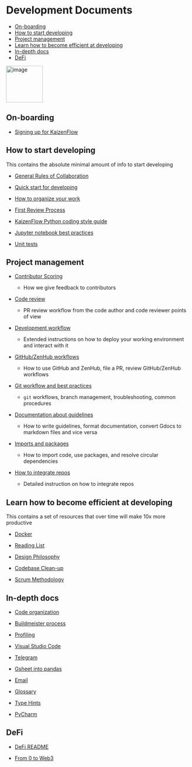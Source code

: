 # Development Documents

<!-- toc -->

- [On-boarding](#on-boarding)
- [How to start developing](#how-to-start-developing)
- [Project management](#project-management)
- [Learn how to become efficient at developing](#learn-how-to-become-efficient-at-developing)
- [In-depth docs](#in-depth-docs)
- [DeFi](#defi)

<!-- tocstop -->

<img width="100" alt="image" src="https://user-images.githubusercontent.com/33238329/216777823-851b28ed-7d7a-4b52-9d71-ab38d146edc3.png">

## On-boarding

- [Signing up for KaizenFlow](/docs/onboarding/kaizenflow.signing_up.how_to_guide.md)

## How to start developing

This contains the absolute minimal amount of info to start developing

- [General Rules of Collaboration](/docs/work_organization/all.team_collaboration.how_to_guide.md)

- [Quick start for developing](/docs/onboarding/kaizenflow.set_up_development_environment.how_to_guide.md)

- [How to organize your work](/docs/work_organization/kaizenflow.organize_your_work.how_to_guide.md)

- [First Review Process](/docs/coding/all.submit_code_for_review.how_to_guide.md)

- [KaizenFlow Python coding style guide](/docs/coding/all.coding_style.how_to_guide.md)

- [Jupyter notebook best practices](/docs/coding/all.jupyter_notebook.how_to_guide.md)

- [Unit tests](/docs/coding/all.write_unit_tests.how_to_guide.md)

## Project management

- [Contributor Scoring](/docs/work_organization/all.contributor_scoring.how_to_guide.md)
  - How we give feedback to contributors

- [Code review](/docs/coding/all.code_review.how_to_guide.md)
  - PR review workflow from the code author and code reviewer points of view

- [Development workflow](/docs/work_tools/all.development.how_to_guide.md)
  - Extended instructions on how to deploy your working environment and interact
    with it

- [GitHub/ZenHub workflows](/docs/work_organization/all.use_github_and_zenhub.how_to_guide.md)
  - How to use GitHub and ZenHub, file a PR, review GitHub/ZenHub workflows

- [Git workflow and best practices](/docs/work_tools/all.git.how_to_guide.md)
  - `git` workflows, branch management, troubleshooting, common procedures

- [Documentation about guidelines](/docs/documentation_meta/all.writing_docs.how_to_guide.md)
  - How to write guidelines, format documentation, convert Gdocs to markdown
    files and vice versa

- [Imports and packages](/docs/coding/all.imports_and_packages.how_to_guide.md)
  - How to import code, use packages, and resolve circular dependencies

- [How to integrate repos](/docs/coding/all.integrate_repos.how_to_guide.md)
  - Detailed instruction on how to integrate repos

## Learn how to become efficient at developing

This contains a set of resources that over time will make 10x more productive

- [Docker](/docs/work_tools/all.docker.how_to_guide.md)

- [Reading List](/docs/general_background/all.reading_list.reference.md)

- [Design Philosophy](/docs/coding/all.code_design.how_to_guide.md)

- [Codebase Clean-up](/docs/work_tools/all.codebase_clean_up.how_to_guide.md)

- [Scrum Methodology](/docs/work_organization/all.scrum.explanation.md)

## In-depth docs

- [Code organization](/docs/all.code_organization.reference.md)

- [Buildmeister process](/docs/work_organization/all.buildmeister.how_to_guide.md)

- [Profiling](/docs/coding/all.profiling.how_to_guide.md)

- [Visual Studio Code](/docs/work_tools/all.visual_studio_code.how_to_guide.md)

- [Telegram](/docs/onboarding/all.communicate_in_telegram.how_to_guide.md)

- [Gsheet into pandas](/docs/coding/all.gsheet_into_pandas.how_to_guide.md)

- [Email](/docs/onboarding/all.organize_email.how_to_guide.md)

- [Glossary](/docs/general_background/all.glossary.reference.md)

- [Type Hints](/docs/coding/all.type_hints.how_to_guide.md)

- [PyCharm](/docs/work_tools/all.pycharm.how_to_guide.md)

## DeFi

- [DeFi README](/defi/README.md)

- [From 0 to Web3](/defi/From_0_to_Web3.md)
